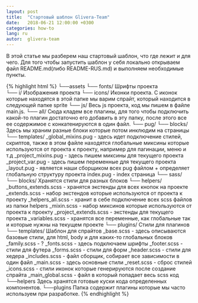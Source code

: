 ```yaml
---
layout: post
title:  "Стартовый шаблон Glivera-Team"
date:   2018-06-21 12:00:00 +0300
categories: how-to
lang: ru
autor:  glivera-team
---
```


В этой статье мы разберем наш стартовый шаблон, что где лежит и для чего. Для того чтобы запустить шаблон у себя локально открываем файл README.md(либо README-RUS.md) и выполняем необходимые пункты.

{% highlight html %}
└──assets
	└── fonts/
		Шрифты проекта         
	└── i/
		Изображения проекта
		└── icons/
			Иконки проекта. С иконок которые находятся в этой папке мы варим спрайт, который находится в следующей папке sprite
	└── js/
		Весь js проекта, код мы пишем в файле main.js.
		└── all/
			Сюда кладем все плагины, для того чтобы подключить какой-то плагин достаточно его добавить в эту папку, после этого все ее содержимое с конкатенируются в один файл.
	└── pug/
		└── blocks/
			Здесь мы храним разные блоки которые потом инклюдим на страницы
		└── templates/
			_global_mixins.pug - здесь идет подключение стилей, скриптов, также в этом файле находятся глобальные миксины которые используются от проекта к проекту, например для пагинации, меню и т.д
			_project_mixins.pug - здесь пишем миксины для текущего проекта
			_project_var.pug - здесь пишем переменные для текущего проекта
	_layout.pug - является наши сборщиком всех pug файлом + определяет глобальную структуру проекта
	index.pug - index страница
	└── sass/
		└── blocks/
			Хранятся стили для разных блоков
		└── helpers/
			_buttons_extends.scss - хранятся экстенды для всех кнопок на проекте
			_extends.scss - набор экстендов которые используются от проекта к проекту
			_helpers_all.scss - хранит в себе подключение всех scss файлов из папки helpers
			_mixin.scss - набор миксинов которые используются от проекта к проекту
			_project_extends.scss - экстенды для текущего проекта
			_variables.scss - хранятся все переменные, как глобальные так и которые нужны на текущем проекте
		└── plugins/
			Стили для плагинов
		└── templates/
			Шаблон для спрайтов
		_base.scss - здесь описываются базовые стили, для html, body и для каких-то глобальных блоков
		_family.scss - ?
		_fonts.scss - здесь подключаем шрифты
		_footer.scss - стили для футера
		_forms.scss - стили для форм
		_header.scss - стили для хедера
		_includes.scss - файл сборщик, собирает все зависимости в один файл
		_main.scss - здесь основные стили
		_reset.scss - сброс стилей
		_icons.scss - стили иконок которые генерируются после создание спрайта
		_main_global.scss - файл в который попадает весь scss код
└──helpers
	Здесь хранятся готовые куски кода определенных компонентов.
└──plugins
	Папка  содержит плагины которые мы часто используем при разработке.
{% endhighlight %}